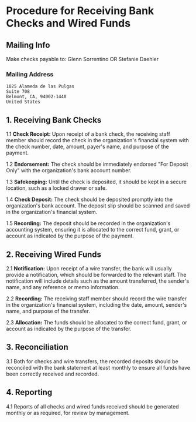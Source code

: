 # Procedure for Receiving Bank Checks and Wired Funds

## Mailing Info
Make checks payable to: Glenn Sorrentino OR Stefanie Daehler

### Mailing Address
```
1025 Alameda de las Pulgas
Suite 708
Belmont, CA, 94002-1440
United States
```

## 1. Receiving Bank Checks

1.1 **Check Receipt:** Upon receipt of a bank check, the receiving staff member should record the check in the organization's financial system with the check number, date, amount, payer's name, and purpose of the payment.

1.2 **Endorsement:** The check should be immediately endorsed "For Deposit Only" with the organization's bank account number.

1.3 **Safekeeping:** Until the check is deposited, it should be kept in a secure location, such as a locked drawer or safe.

1.4 **Check Deposit:** The check should be deposited promptly into the organization's bank account. The deposit slip should be scanned and saved in the organization's financial system.

1.5 **Recording:** The deposit should be recorded in the organization's accounting system, ensuring it is allocated to the correct fund, grant, or account as indicated by the purpose of the payment.

## 2. Receiving Wired Funds

2.1 **Notification:** Upon receipt of a wire transfer, the bank will usually provide a notification, which should be forwarded to the relevant staff. The notification will include details such as the amount transferred, the sender's name, and any reference or memo information.

2.2 **Recording:** The receiving staff member should record the wire transfer in the organization's financial system, including the date, amount, sender's name, and purpose of the transfer.

2.3 **Allocation:** The funds should be allocated to the correct fund, grant, or account as indicated by the purpose of the transfer.

## 3. Reconciliation

3.1 Both for checks and wire transfers, the recorded deposits should be reconciled with the bank statement at least monthly to ensure all funds have been correctly received and recorded.

## 4. Reporting

4.1 Reports of all checks and wired funds received should be generated monthly or as required, for review by management.
